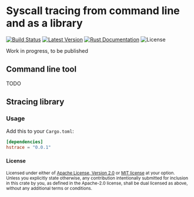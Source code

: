 Syscall tracing from command line and as a library
==================================================

[![Build Status](https://api.travis-ci.org/blaind/hstrace.svg?branch=master)](https://travis-ci.org/blaind/hstrace)
[![Latest Version](https://img.shields.io/crates/v/hstrace.svg)](https://crates.io/crates/hstrace)
[![Rust Documentation](https://docs.rs/hstrace/badge.svg)](https://docs.rs/hstrace)
![License](https://img.shields.io/crates/l/hstrace.svg)

Work in progress, to be published

## Command line tool

TODO

## Stracing library

### Usage

Add this to your `Cargo.toml`:

```toml
[dependencies]
hstrace = "0.0.1"
```

#### License

<sup>
Licensed under either of <a href="LICENSE-APACHE">Apache License, Version
2.0</a> or <a href="LICENSE-MIT">MIT license</a> at your option.
</sup>

<br>

<sub>
Unless you explicitly state otherwise, any contribution intentionally submitted
for inclusion in this crate by you, as defined in the Apache-2.0 license, shall
be dual licensed as above, without any additional terms or conditions.
</sub>